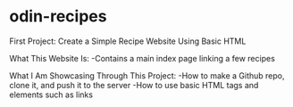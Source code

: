 # odin-recipes
First Project: Create a Simple Recipe Website Using Basic HTML

What This Website Is:
    -Contains a main index page linking a few recipes

What I Am Showcasing Through This Project:
    -How to make a Github repo, clone it, and push it to the server
    -How to use basic HTML tags and elements such as links